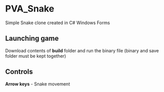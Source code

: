 # PVA_Snake

Simple Snake clone created in C# Windows Forms

## Launching game

Download contents of **build** folder and run the binary file (binary and save folder must be kept together)

## Controls

**Arrow keys** - Snake movement
